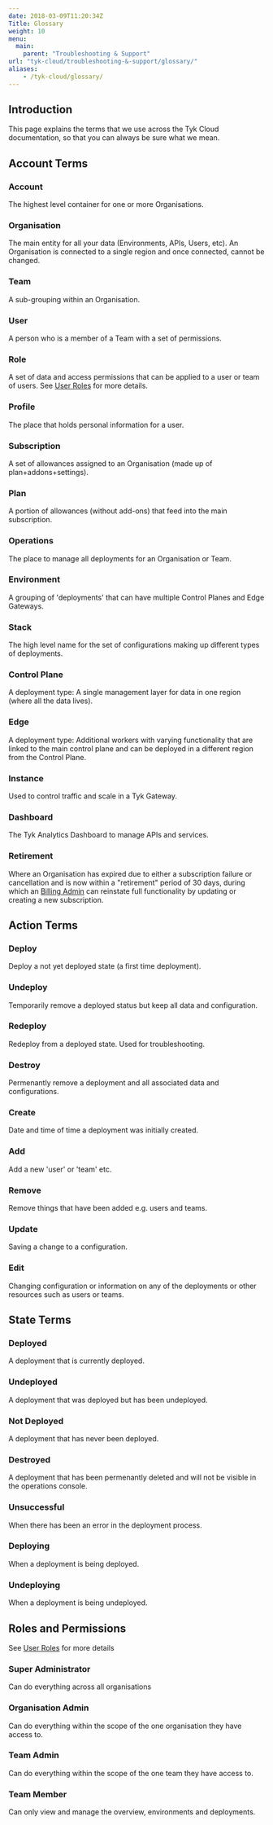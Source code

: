 ```yaml
---
date: 2018-03-09T11:20:34Z
Title: Glossary
weight: 10
menu:
  main:
    parent: "Troubleshooting & Support"
url: "tyk-cloud/troubleshooting-&-support/glossary/"
aliases:
    - /tyk-cloud/glossary/
---
```


## Introduction

This page explains the terms that we use across the Tyk Cloud documentation, so that you can always be sure what we mean.

## Account Terms

### Account

The highest level container for one or more Organisations.

### Organisation

The main entity for all your data (Environments, APIs, Users, etc). An Organisation is connected to a single region and once connected, cannot be changed.

### Team 

A sub-grouping within an Organisation.

### User

A person who is a member of a Team with a set of permissions.

### Role

A set of data and access permissions that can be applied to a user or team of users. See [User Roles](/docs/tyk-cloud/teams-users/user-roles/) for more details.

### Profile

The place that holds personal information for a user.

### Subscription

A set of allowances assigned to an Organisation (made up of plan+addons+settings).

### Plan

A portion of allowances (without add-ons) that feed into the main subscription.

### Operations

The place to manage all deployments for an Organisation or Team. 

### Environment

A grouping of 'deployments' that can have multiple Control Planes and Edge Gateways.

### Stack

The high level name for the set of configurations making up different types of deployments.

### Control Plane

A deployment type: A single management layer for data in one region (where all the data lives).

### Edge

A deployment type: Additional workers with varying functionality that are linked to the main control plane and can be deployed in a different region from the Control Plane.

### Instance

Used to control traffic and scale in a Tyk Gateway.

### Dashboard

The Tyk Analytics Dashboard to manage APIs and services.

### Retirement

Where an Organisation has expired due to either a subscription failure or cancellation and is now within a "retirement" period of 30 days, during which an [Billing Admin](/docs/tyk-cloud/reference-docs/user-roles/#user-roles-within-tyk-cloud) can reinstate full functionality by updating or creating a new subscription.

## Action Terms

### Deploy

Deploy a not yet deployed state (a first time deployment).

### Undeploy

Temporarily remove a deployed status but keep all data and configuration.

### Redeploy

Redeploy from a deployed state. Used for troubleshooting.

### Destroy

Permenantly remove a deployment and all associated data and configurations.

### Create

Date and time of time a deployment was initially created.

### Add

Add a new 'user' or 'team' etc.

### Remove

Remove things that have been added e.g. users and teams.

### Update

Saving a change to a configuration.

### Edit

Changing configuration or information on any of the deployments or other resources such as users or teams.

## State Terms

### Deployed

A deployment that is currently deployed.

### Undeployed

A deployment that was deployed but has been undeployed.

### Not Deployed

A deployment that has never been deployed.

### Destroyed

A deployment that has been permenantly deleted and will not be visible in the operations console.

### Unsuccessful

When there has been an error in the deployment process.

### Deploying

When a deployment is being deployed.

### Undeploying

When a deployment is being undeployed.

## Roles and Permissions

See [User Roles](/docs/tyk-cloud/teams-users/user-roles/) for more details

### Super Administrator

Can do everything across all organisations

### Organisation Admin

Can do everything within the scope of the one organisation they have access to.

### Team Admin

Can do everything within the scope of the one team they have access to.

### Team Member

Can only view and manage the overview, environments and deployments.
